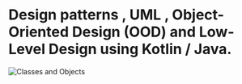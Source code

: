 # Design patterns , UML , Object-Oriented Design (OOD) and Low-Level Design using Kotlin / Java.



![Classes and Objects](https://github.com/hegde10122/JAVA_KOTLIN_DESIGN/blob/master/uml/class_objects.png)